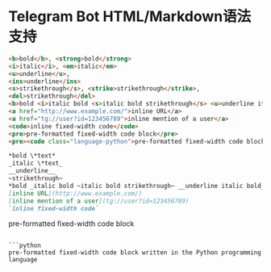 # Telegram Bot HTML/Markdown语法支持

```html
<b>bold</b>, <strong>bold</strong>
<i>italic</i>, <em>italic</em>
<u>underline</u>,
<ins>underline</ins>
<s>strikethrough</s>, <strike>strikethrough</strike>,
<del>strikethrough</del>
<b>bold <i>italic bold <s>italic bold strikethrough</s> <u>underline italic bold</u></i> bold</b>
<a href="http://www.example.com/">inline URL</a>
<a href="tg://user?id=123456789">inline mention of a user</a>
<code>inline fixed-width code</code>
<pre>pre-formatted fixed-width code block</pre>
<pre><code class="language-python">pre-formatted fixed-width code block written in the Python programming language</code></pre>
```


```markdown
*bold \*text*
_italic \*text_
__underline__
~strikethrough~
*bold _italic bold ~italic bold strikethrough~ __underline italic bold___ bold*
[inline URL](http://www.example.com/)
[inline mention of a user](tg://user?id=123456789)
`inline fixed-width code`

```
pre-formatted fixed-width code block
```

```python
pre-formatted fixed-width code block written in the Python programming language
```

```